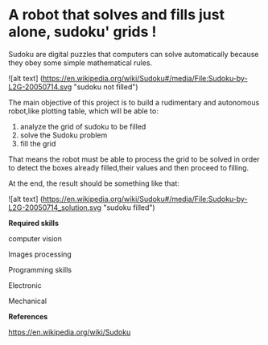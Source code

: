 # A robot that solves and fills just alone, sudoku' grids !

Sudoku are digital puzzles that computers can solve automatically because they obey some simple mathematical rules.

![alt text] (https://en.wikipedia.org/wiki/Sudoku#/media/File:Sudoku-by-L2G-20050714.svg "sudoku not filled")

The main objective of this project is to build a rudimentary and autonomous robot,like plotting table, which will be able to:

1. analyze the grid of sudoku to be filled
2. solve the Sudoku problem
3. fill the grid

That means the robot must be able to process the grid to be solved in order to detect the boxes already filled,their values and then proceed to filling.

At the end, the result should be something like that:

![alt text] (https://en.wikipedia.org/wiki/Sudoku#/media/File:Sudoku-by-L2G-20050714_solution.svg "sudoku filled")

**Required skills**

computer vision

Images processing

Programming skills

Electronic

Mechanical

**References**

https://en.wikipedia.org/wiki/Sudoku
